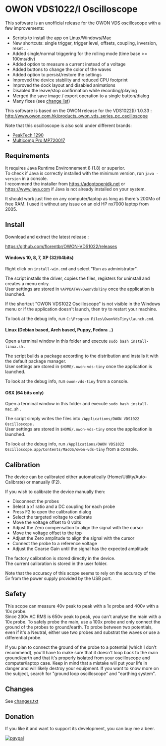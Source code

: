 
# OWON VDS1022/I Oscilloscope

This software is an unofficial release for the OWON VDS oscilloscope with a few improvements:

* Scripts to install the app on Linux/Windows/Mac
* New shortcuts: single trigger, trigger level, offsets, coupling, inversion, reset ...
* Added single/normal triggering for the rolling mode (time base >= 100ms/div)
* Added option to measure a current instead of a voltage
* Added buttons to change the color of the waves
* Added option to persist/restore the settings
* Improved the device stability and reduced CPU footprint
* Improved the dock layout and disabled animations
* Disabled the leave/stop confirmation while recording/playing
* Merged the save image / export operation to a single button/dialog
* Many fixes (see [change list](changes.txt))


This software is based on the OWON release for the VDS1022(I) 1.0.33 :  
http://www.owon.com.hk/products_owon_vds_series_pc_oscilloscope  

Note that this oscilloscope is also sold under different brands:
* [PeakTech 1290](https://www.peaktech.de/productdetail/kategorie/pc-oszilloskope/produkt/p_1290.html)
* [Multicomp Pro MP720017](https://uk.farnell.com/multicomp-pro/mp720017-eu-uk/pc-oscilloscope-2-1-ch-25mhz-100msps/dp/3107576)


## Requirements

It requires Java Runtime Environnement 8 (1.8) or superior.  
To check if Java is correctly installed with the minimum version, run `java -version` in a console.  
I recommend the installer from https://adoptopenjdk.net or https://www.java.com if Java is not already installed on your system.  

It should work just fine on any computer/laptop as long as there's 200Mo of free RAM. I used it without any issue on an old HP nx7000 laptop from 2005.  

## Install

Download and extract the latest release :  

https://github.com/florentbr/OWON-VDS1022/releases  

#### Windows 10, 8, 7, XP (32/64bits)

Right click on `install-win.cmd` and select "Run as administrator".  

The script installs the driver, copies the files, registers for uninstall and creates a menu entry.  
User settings are stored in `%APPDATA%\OwonVdsTiny` once the application is launched.

If the shortcut "OWON VDS1022 Oscilloscope" is not visible in the Windows menu or if the application doesn't launch, then try to restart your machine.  

To look at the debug info, run `C:\Program Files\OwonVdsTiny\launch.cmd`.  

#### Linux (Debian based, Arch based, Puppy, Fedora ..)

Open a terminal window in this folder and execute `sudo bash install-linux.sh` .  

The script builds a package according to the distribution and installs it with the default package manager.  
User settings are stored in `$HOME/.owon-vds-tiny` once the application is launched.

To look at the debug info, run `owon-vds-tiny` from a console.  

#### OSX (64 bits only)

Open a terminal window in this folder and execute `sudo bash install-mac.sh` .  

The script simply writes the files into `/Applications/OWON VDS1022 Oscilloscope` .  
User settings are stored in `$HOME/.owon-vds-tiny` once the application is launched.

To look at the debug info, run `/Applications/OWON VDS1022 Oscilloscope.app/Contents/MacOS/owon-vds-tiny` from a console.  

## Calibration

The device can be calibrated either automatically (Home/Utility/Auto-Calibrate) or manually (F2).

If you wish to calibrate the device manually then:
* Disconnect the probes
* Select a x1 ratio and a DC coupling for each probe 
* Press F2 to open the calibration dialog
* Select the targeted voltage to calibrate
* Move the voltage offset to 0 volts
* Adjust the Zero compensation to align the signal with the cursor
* Move the voltage offset to the top
* Adjust the Zero amplitude to align the signal with the cursor
* Connect the probe to a reference voltage
* Adjust the Coarse Gain until the signal has the expected amplitude

The factory calibration is stored directly in the device.  
The current calibration is stored in the user folder.  

Note that the accuracy of this scope seems to rely on the accuracy of the 5v from the power supply provided by the USB port.  

## Safety

This scope can measure 40v peak to peak with a 1x probe and 400v with a 10x probe.  
Since 230v AC RMS is 650v peak to peak, you can't analyse the main with a 10x probe.
To safely probe the main, use a 100x probe and only connect the ground of the probes to ground/earth.
To probe between two potentials, even if it's a Neutral, either use two probes and substrat the waves or use a differential probe.

If you plan to connect the ground of the probe to a potential (which I don't recommend), you'll have to make sure that it doesn't loop back to the main ground/earth and that it's properly isolated from your oscilloscope and computer/laptop case. Keep in mind that a mistake will put your life in danger and will likely destroy your equipment. If you want to know more on the subject, search for "ground loop oscilloscope" and "earthing system".

## Changes

See [changes.txt](changes.txt)

## Donation

If you like it and want to support its development, you can buy me a beer.

[![paypal](https://www.paypalobjects.com/en_US/FR/i/btn/btn_donateCC_LG.gif)](https://www.paypal.com/donate/?cmd=_donations&business=7DUHBU9VETYXE)
